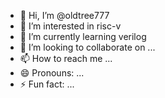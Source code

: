 - 👋 Hi, I’m @oldtree777
- 👀 I’m interested in risc-v
- 🌱 I’m currently learning verilog
- 💞️ I’m looking to collaborate on ...
- 📫 How to reach me ...
- 😄 Pronouns: ...
- ⚡ Fun fact: ...

<!---
oldtree777/oldtree777 is a ✨ special ✨ repository because its `README.md` (this file) appears on your GitHub profile.
You can click the Preview link to take a look at your changes.
--->
